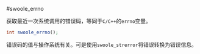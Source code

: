 #swoole_errno

获取最近一次系统调用的错误码，等同于`C/C++`的`errno`变量。
```php
int swoole_errno();
```
错误码的值与操作系统有关。可是使用`swoole_strerror`将错误转换为错误信息。
